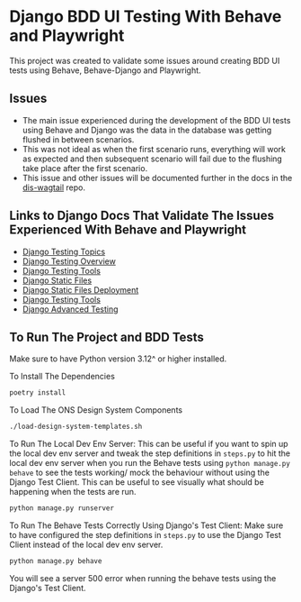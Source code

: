 # Django BDD UI Testing With Behave and Playwright

This project was created to validate some issues around creating BDD UI tests using Behave, Behave-Django and Playwright.

## Issues

- The main issue experienced during the development of the BDD UI tests using Behave and Django was the data in the database was getting flushed in between scenarios.
- This was not ideal as when the first scenario runs, everything will work as expected and then subsequent scenario will fail due to the flushing take place after the first scenario.
- This issue and other issues will be documented further in the docs in the [dis-wagtail](https://github.com/ONSdigital/dis-wagtail) repo.

## Links to Django Docs That Validate The Issues Experienced With Behave and Playwright

- [Django Testing Topics](https://docs.djangoproject.com/en/5.1/topics/testing/)
- [Django Testing Overview](https://docs.djangoproject.com/en/5.1/topics/testing/overview/)
- [Django Testing Tools](https://docs.djangoproject.com/en/5.1/topics/testing/tools/)
- [Django Static Files](https://docs.djangoproject.com/en/5.1/howto/static-files/)
- [Django Static Files Deployment](https://docs.djangoproject.com/en/5.1/howto/static-files/deployment/)
- [Django Testing Tools](https://docs.djangoproject.com/en/5.1/topics/testing/tools/)
- [Django Advanced Testing](https://docs.djangoproject.com/en/5.1/topics/testing/advanced/)

## To Run The Project and BDD Tests

Make sure to have Python version 3.12^ or higher installed.

To Install The Dependencies

```bash
poetry install
```

To Load The ONS Design System Components

```bash
./load-design-system-templates.sh
```

To Run The Local Dev Env Server: This can be useful if you want to spin up the local dev env server and tweak the step definitions in `steps.py` to hit the local dev env server when you run the Behave tests using `python manage.py behave` to see the tests working/ mock the behaviour without using the Django Test Client. This can be useful to see visually what should be happening when the tests are run.

```bash
python manage.py runserver
```

To Run The Behave Tests Correctly Using Django's Test Client: Make sure to have configured the step definitions in `steps.py` to use the Django Test Client instead of the local dev env server.

```bash
python manage.py behave
```

You will see a server 500 error when running the behave tests using the Django's Test Client.
